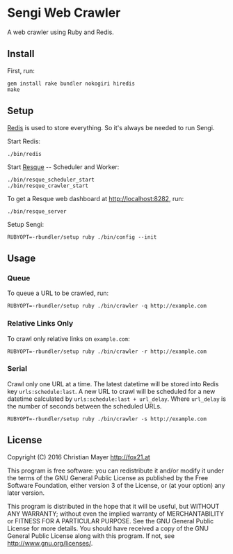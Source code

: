 # Sengi Web Crawler

A web crawler using Ruby and Redis.

## Install

First, run:

	gem install rake bundler nokogiri hiredis
	make

## Setup

[Redis](http://redis.io/) is used to store everything. So it's always be needed to run Sengi.

Start Redis:

	./bin/redis

Start [Resque](https://github.com/resque/resque) -- Scheduler and Worker:

	./bin/resque_scheduler_start
	./bin/resque_crawler_start

To get a Resque web dashboard at <http://localhost:8282>, run:

	./bin/resque_server

Setup Sengi:

	RUBYOPT=-rbundler/setup ruby ./bin/config --init

## Usage

### Queue

To queue a URL to be crawled, run:

	RUBYOPT=-rbundler/setup ruby ./bin/crawler -q http://example.com

### Relative Links Only

To crawl only relative links on `example.com`:

	RUBYOPT=-rbundler/setup ruby ./bin/crawler -r http://example.com

### Serial

Crawl only one URL at a time. The latest datetime will be stored into Redis key `urls:schedule:last`. A new URL to crawl will be scheduled for a new datetime calculated by `urls:schedule:last + url_delay`. Where `url_delay` is the number of seconds between the scheduled URLs.

	RUBYOPT=-rbundler/setup ruby ./bin/crawler -s http://example.com

## License

Copyright (C) 2016 Christian Mayer <http://fox21.at>

This program is free software: you can redistribute it and/or modify it under the terms of the GNU General Public License as published by the Free Software Foundation, either version 3 of the License, or (at your option) any later version.

This program is distributed in the hope that it will be useful, but WITHOUT ANY WARRANTY; without even the implied warranty of MERCHANTABILITY or FITNESS FOR A PARTICULAR PURPOSE. See the GNU General Public License for more details. You should have received a copy of the GNU General Public License along with this program. If not, see <http://www.gnu.org/licenses/>.
